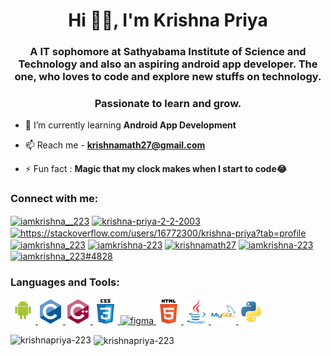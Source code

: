 <h1 align="center">Hi 👋🏻, I'm Krishna Priya</h1>

<h3 align="center">A IT sophomore at Sathyabama Institute of Science and Technology and also an aspiring android app developer. The one, who loves to code and explore new stuffs on technology. </h3>
<h3 align="center">Passionate to learn and grow.</h3>

- 🌱 I’m currently learning **Android App Development**

- 📫 Reach me - **krishnamath27@gmail.com**

- ⚡ Fun fact : **Magic that my clock makes when I start to code😂**

<h3 align="left">Connect with me:</h3>
<p align="left">
<a href="https://twitter.com/iamkrishna__223" target="blank"><img align="center" src="https://raw.githubusercontent.com/rahuldkjain/github-profile-readme-generator/master/src/images/icons/Social/twitter.svg" alt="iamkrishna__223" height="30" width="40" /></a>
<a href="https://linkedin.com/in/krishna-priya-2-2-2003" target="blank"><img align="center" src="https://raw.githubusercontent.com/rahuldkjain/github-profile-readme-generator/master/src/images/icons/Social/linked-in-alt.svg" alt="krishna-priya-2-2-2003" height="30" width="40" /></a>
<a href="https://stackoverflow.com/users/https://stackoverflow.com/users/16772300/krishna-priya?tab=profile" target="blank"><img align="center" src="https://raw.githubusercontent.com/rahuldkjain/github-profile-readme-generator/master/src/images/icons/Social/stack-overflow.svg" alt="https://stackoverflow.com/users/16772300/krishna-priya?tab=profile" height="30" width="40" /></a>
<a href="https://instagram.com/iamkrishna_223" target="blank"><img align="center" src="https://raw.githubusercontent.com/rahuldkjain/github-profile-readme-generator/master/src/images/icons/Social/instagram.svg" alt="iamkrishna_223" height="30" width="40" /></a>
<a href="https://dribbble.com/iamkrishna-223" target="blank"><img align="center" src="https://raw.githubusercontent.com/rahuldkjain/github-profile-readme-generator/master/src/images/icons/Social/dribbble.svg" alt="iamkrishna-223" height="30" width="40" /></a>
<a href="https://www.hackerrank.com/krishnamath27" target="blank"><img align="center" src="https://raw.githubusercontent.com/rahuldkjain/github-profile-readme-generator/master/src/images/icons/Social/hackerrank.svg" alt="krishnamath27" height="30" width="40" /></a>
<a href="https://www.topcoder.com/members/iamkrishna-223" target="blank"><img align="center" src="https://cdn.jsdelivr.net/npm/simple-icons@3.0.1/icons/topcoder.svg" alt="iamkrishna-223" height="30" width="40" /></a>
<a href="https://discord.gg/iamkrishna_223#4828" target="blank"><img align="center" src="https://raw.githubusercontent.com/rahuldkjain/github-profile-readme-generator/master/src/images/icons/Social/discord.svg" alt="iamkrishna_223#4828" height="30" width="40" /></a>
</p>

<h3 align="left">Languages and Tools:</h3>
<p align="left"> <a href="https://developer.android.com" target="_blank"> <img src="https://raw.githubusercontent.com/devicons/devicon/master/icons/android/android-original-wordmark.svg" alt="android" width="40" height="40"/> </a> <a href="https://www.cprogramming.com/" target="_blank"> <img src="https://raw.githubusercontent.com/devicons/devicon/master/icons/c/c-original.svg" alt="c" width="40" height="40"/> </a> <a href="https://www.w3schools.com/cpp/" target="_blank"> <img src="https://raw.githubusercontent.com/devicons/devicon/master/icons/cplusplus/cplusplus-original.svg" alt="cplusplus" width="40" height="40"/> </a> <a href="https://www.w3schools.com/css/" target="_blank"> <img src="https://raw.githubusercontent.com/devicons/devicon/master/icons/css3/css3-original-wordmark.svg" alt="css3" width="40" height="40"/> </a> <a href="https://www.figma.com/" target="_blank"> <img src="https://www.vectorlogo.zone/logos/figma/figma-icon.svg" alt="figma" width="40" height="40"/> </a> <a href="https://www.w3.org/html/" target="_blank"> <img src="https://raw.githubusercontent.com/devicons/devicon/master/icons/html5/html5-original-wordmark.svg" alt="html5" width="40" height="40"/> </a> <a href="https://www.java.com" target="_blank"> <img src="https://raw.githubusercontent.com/devicons/devicon/master/icons/java/java-original.svg" alt="java" width="40" height="40"/> </a> <a href="https://www.mysql.com/" target="_blank"> <img src="https://raw.githubusercontent.com/devicons/devicon/master/icons/mysql/mysql-original-wordmark.svg" alt="mysql" width="40" height="40"/> </a> <a href="https://www.python.org" target="_blank"> <img src="https://raw.githubusercontent.com/devicons/devicon/master/icons/python/python-original.svg" alt="python" width="40" height="40"/> </a> </p>

<p><img align="left" src="https://github-readme-stats.vercel.app/api/top-langs?username=krishnapriya-223&show_icons=true&locale=en&layout=compact" alt="krishnapriya-223" /></p>

<p>&nbsp;<img align="center" src="https://github-readme-stats.vercel.app/api?username=krishnapriya-223&show_icons=true&locale=en" alt="krishnapriya-223" /></p>
  
